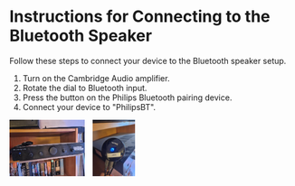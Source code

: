 # Instructions for Connecting to the Bluetooth Speaker

Follow these steps to connect your device to the Bluetooth speaker setup. 

1. Turn on the Cambridge Audio amplifier.
2. Rotate the dial to Bluetooth input.  
3. Press the button on the Philips Bluetooth pairing device.  
4. Connect your device to "PhilipsBT".

<div>
  <div style="display: inline-block; margin-right: 10px;">
    <img src="./images/bluetooth_speaker.cambridge.jpg" alt="Cambridge Audio amplifier" height="100">
  </div>
  <div style="display: inline-block;">
    <img src="./images/bluetooth_speaker.pairing.device.jpg" alt="Philips Bluetooth pairing device" height="100">
  </div>
</div>

